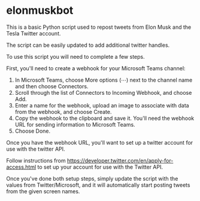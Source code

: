 # elonmuskbot

This is a basic Python script used to repost tweets from Elon Musk and the Tesla Twitter account.  

The script can be easily updated to add additional twitter handles.

To use this script you will need to complete a few steps.

First, you'll need to create a webhook for your Microsoft Teams channel:

1. In Microsoft Teams, choose More options (⋯) next to the channel name and then choose Connectors.
2. Scroll through the list of Connectors to Incoming Webhook, and choose Add.
3. Enter a name for the webhook, upload an image to associate with data from the webhook, and choose Create.
4. Copy the webhook to the clipboard and save it. You'll need the webhook URL for sending information to Microsoft Teams.
5. Choose Done.

Once you have the webhook URL, you'll want to set up a twitter account for use with the twitter API.

Follow instructions from https://developer.twitter.com/en/apply-for-access.html to set up your account for use with the Twitter API.

Once you've done both setup steps, simply update the script with the values from Twitter/Microsoft, and it will automatically start posting tweets from the given screen names.
